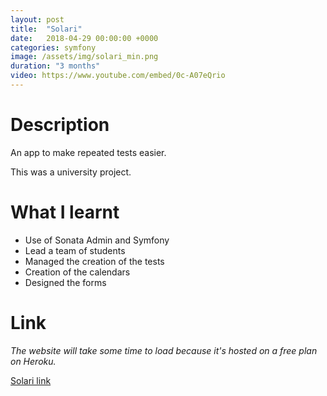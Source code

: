 ```yaml
---
layout: post
title:  "Solari"
date:   2018-04-29 00:00:00 +0000
categories: symfony
image: /assets/img/solari_min.png
duration: "3 months"
video: https://www.youtube.com/embed/0c-A07eQrio
---
```


# Description
 
An app to make repeated tests easier.


This was a university project.

# What I learnt
* Use of Sonata Admin and Symfony
* Lead a team of students
* Managed the creation of the tests
* Creation of the calendars
* Designed the forms


# Link

*The website will take some time to load because it's hosted on a free plan on Heroku.*

[Solari link](http://solari-chu.herokuapp.com/)
